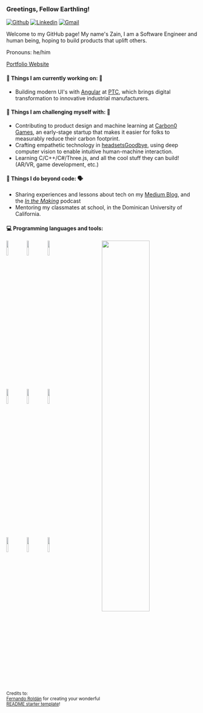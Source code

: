 ### Greetings, Fellow Earthling!


[![Github](https://img.shields.io/badge/-Github-000?style=flat&logo=Github&logoColor=white)](https://github.com/UpstartDeveloper)
[![Linkedin](https://img.shields.io/badge/-LinkedIn-blue?style=flat&logo=Linkedin&logoColor=white)](https://www.linkedin.com/in/zain-train/)
[![Gmail](https://img.shields.io/badge/-Gmail-c14438?style=flat&logo=Gmail&logoColor=white)](mailto:zainr7989@gmail.com)

Welcome to my GitHub page! My name's Zain, I am a Software Engineer and human being, hoping to build products that uplift others.

Pronouns: he/him

[Portfolio Website](https://www.makeschool.com/portfolio/zain-raza)

#### 🌱 Things I am currently working on: 🤖
- Building modern UI's with [Angular](https://angular.io/) at [PTC](https://ptc.com), which brings digital transformation to innovative industrial manufacturers.

#### 💪 Things I am challenging myself with: 💪
- Contributing to product design and machine learning at [Carbon0 Games](https://playcarbon0.com/), an early-stage startup that makes it easier for folks to measurably reduce their carbon footprint.
- Crafting empathetic technology in [headsetsGoodbye](https://github.com/UPstartDeveloper/headsetsGoodbye), using deep computer vision to enable intuitive human-machine interaction.
- Learning C/C++/C#/Three.js, and all the cool stuff they can build! (AR/VR, game development, etc.)

#### 🚀 Things I do beyond code: 🗣
- Sharing experiences and lessons about tech on my [Medium Blog](https://zain-raza.medium.com), and the *[In the Making](https://anchor.fm/maker-nation)* podcast
- Mentoring my classmates at school, in the Dominican University of California.

#### :computer: Programming languages and tools: 
<p>
	<img width="50%" align="right" src="https://github-readme-stats.vercel.app/api?username=UpstartDeveloper&show_icons=true&hide_border=true" />

<code><img width="10%" src="https://www.vectorlogo.zone/logos/java/java-ar21.svg"></code>
<code><img width="10%" src="https://www.vectorlogo.zone/logos/python/python-ar21.svg"></code>
<code><img width="10%" src="https://www.vectorlogo.zone/logos/tensorflow/tensorflow-ar21.svg"></code>
<br />
<code><img width="10%" src="https://www.vectorlogo.zone/logos/pocoo_flask/pocoo_flask-ar21.svg"></code>
<code><img width="10%" src="https://www.vectorlogo.zone/logos/djangoproject/djangoproject-ar21.svg"></code>
<code><img width="10%" src="https://www.vectorlogo.zone/logos/javascript/javascript-ar21.svg"></code>
<br />
<code><img width="10%" src="https://www.vectorlogo.zone/logos/getbootstrap/getbootstrap-ar21.svg"></code>
<code><img width="10%" src="https://www.vectorlogo.zone/logos/w3_html5/w3_html5-ar21.svg"></code>
<code><img width="10%" src="https://www.vectorlogo.zone/logos/git-scm/git-scm-ar21.svg"></code>
</p>

<sub>Credits to: <br/>[Fernando Roldán](https://github.com/FernandoRoldan93) for creating your wonderful [README starter template](https://github.com/kautukkundan/Awesome-Profile-README-templates/blob/master/elaborate/FernandoRoldan93.md)!</sub>
